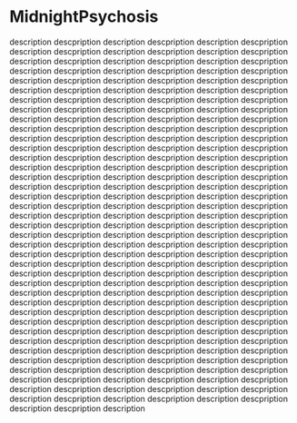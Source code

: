 # MidnightPsychosis
description descpription description descpription description descpription description descpription description descpription description descpription description descpription description descpription description descpription description descpription description descpription description descpription description descpription description descpription description descpription description descpription description descpription description descpription description descpription description descpription description descpription description descpription description descpription description descpription description descpription description descpription description descpription description descpription description descpription description descpription description descpription description descpription description descpription description descpription description descpription description descpription description descpription description descpription description descpription description descpription description descpription description descpription description descpription description descpription description descpription description descpription description descpription description descpription description descpription description descpription description descpription description descpription description descpription description descpription description descpription description descpription description descpription description descpription description descpription description descpription description descpription description descpription description descpription description descpription description descpription description descpription description descpription description descpription description descpription description descpription description descpription description descpription description descpription description descpription description descpription description descpription description descpription description descpription description descpription description descpription description descpription description descpription description descpription description descpription description descpription description descpription description descpription description descpription description descpription description descpription description descpription description descpription description descpription description descpription description descpription description descpription description descpription description descpription description descpription description descpription description descpription description descpription description descpription description descpription description descpription description descpription description descpription description descpription description descpription description descpription description descpription description descpription description descpription description descpription description descpription description

